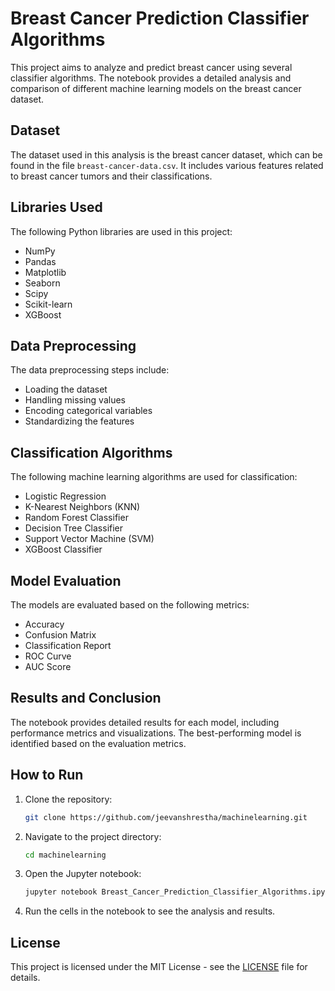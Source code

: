 # Breast Cancer Prediction Classifier Algorithms

This project aims to analyze and predict breast cancer using several classifier algorithms. The notebook provides a detailed analysis and comparison of different machine learning models on the breast cancer dataset.

## Dataset

The dataset used in this analysis is the breast cancer dataset, which can be found in the file `breast-cancer-data.csv`. It includes various features related to breast cancer tumors and their classifications.

## Libraries Used

The following Python libraries are used in this project:
- NumPy
- Pandas
- Matplotlib
- Seaborn
- Scipy
- Scikit-learn
- XGBoost

## Data Preprocessing

The data preprocessing steps include:
- Loading the dataset
- Handling missing values
- Encoding categorical variables
- Standardizing the features

## Classification Algorithms

The following machine learning algorithms are used for classification:
- Logistic Regression
- K-Nearest Neighbors (KNN)
- Random Forest Classifier
- Decision Tree Classifier
- Support Vector Machine (SVM)
- XGBoost Classifier

## Model Evaluation

The models are evaluated based on the following metrics:
- Accuracy
- Confusion Matrix
- Classification Report
- ROC Curve
- AUC Score

## Results and Conclusion

The notebook provides detailed results for each model, including performance metrics and visualizations. The best-performing model is identified based on the evaluation metrics.

## How to Run

1. Clone the repository:
    ```bash
    git clone https://github.com/jeevanshrestha/machinelearning.git
    ```
2. Navigate to the project directory:
    ```bash
    cd machinelearning
    ```
3. Open the Jupyter notebook:
    ```bash
    jupyter notebook Breast_Cancer_Prediction_Classifier_Algorithms.ipynb
    ```
4. Run the cells in the notebook to see the analysis and results.

## License

This project is licensed under the MIT License - see the [LICENSE](LICENSE) file for details.
